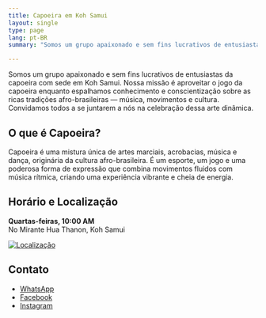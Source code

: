 ```yaml
---
title: Capoeira em Koh Samui
layout: single
type: page
lang: pt-BR
summary: "Somos um grupo apaixonado e sem fins lucrativos de entusiastas da capoeira com sede em Koh Samui. Nossa missão é aproveitar o jogo da capoeira enquanto espalhamos conhecimento e conscientização sobre as ricas tradições afro-brasileiras — música, movimentos e cultura. Convidamos todos a se juntarem a nós na celebração dessa arte dinâmica."

---
```


Somos um grupo apaixonado e sem fins lucrativos de entusiastas da capoeira com sede em Koh Samui. Nossa missão é aproveitar o jogo da capoeira enquanto espalhamos conhecimento e conscientização sobre as ricas tradições afro-brasileiras — música, movimentos e cultura. Convidamos todos a se juntarem a nós na celebração dessa arte dinâmica.

## O que é Capoeira?
Capoeira é uma mistura única de artes marciais, acrobacias, música e dança, originária da cultura afro-brasileira. É um esporte, um jogo e uma poderosa forma de expressão que combina movimentos fluidos com música rítmica, criando uma experiência vibrante e cheia de energia.

## Horário e Localização
**Quartas-feiras, 10:00 AM**  
No Mirante Hua Thanon, Koh Samui

[![Localização](/images/map.png)](https://maps.app.goo.gl/cRNyjDFFbD591e5z8)

## Contato
- [WhatsApp](https://wa.link/cmotjh)
- [Facebook](https://facebook.com/capoeirasamui)
- [Instagram](https://instagram.com/capoeirasamui)
